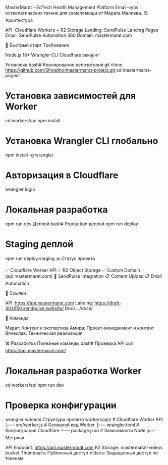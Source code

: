 MasterMarat - EdTech Health Management Platform
Email-курс остеопатических техник для самопомощи от Марата Малиева.
🏗️ Архитектура

API: Cloudflare Workers + R2 Storage
Landing: SendPulse Landing Pages
Email: SendPulse Automation 360
Domain: mastermarat.com

🚀 Быстрый старт
Требования

Node.js 18+
Wrangler CLI
Cloudflare аккаунт

Установка
bash# Клонирование репозитория
git clone https://github.com/Shivalino/mastermarat-project.git
cd mastermarat-project

# Установка зависимостей для Worker
cd workers/api
npm install

# Установка Wrangler CLI глобально
npm install -g wrangler

# Авторизация в Cloudflare
wrangler login

# Локальная разработка
npm run dev
Деплой
bash# Production деплой
npm run deploy

# Staging деплой  
npm run deploy:staging
📊 Статус проекта

✅ Cloudflare Worker API
✅ R2 Object Storage
✅ Custom Domain (api.mastermarat.com)
🔄 SendPulse Integration
📋 Content Upload
📋 Email Automation

🔗 Ссылки

API: https://api.mastermarat.com
Landing: https://draft-404950.sendpulse.website/
Docs: ./docs/

👥 Команда

Марат: Контент и экспертиза
Амира: Проект-менеджмент и контент
Вячеслав: Техническая реализация

🛠️ Разработка
Полезные команды
bash# Проверка API
curl https://api.mastermarat.com/

# Локальная разработка Worker
cd workers/api
npm run dev

# Проверка конфигурации
wrangler whoami
Структура проекта
workers/api/          # Cloudflare Worker API
├── src/worker.js     # Основной код Worker
├── wrangler.toml     # Конфигурация Cloudflare
└── package.json      # Зависимости Node.js
📈 Метрики

API Endpoint: https://api.mastermarat.com
R2 Storage: mastermarat-videos bucket
Thumbnails: Публичный доступ
Videos: Защищенный доступ по токенам